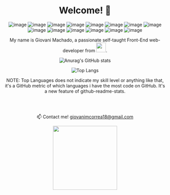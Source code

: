 <div align="center">

# Welcome! 👋
![image](https://img.shields.io/badge/HTML5-E34F26?style=for-the-badge&logo=html5&logoColor=white)
![image](https://img.shields.io/badge/CSS3-1572B6?style=for-the-badge&logo=css3&logoColor=white)
![image](https://img.shields.io/badge/JavaScript-F7DF1E?style=for-the-badge&logo=javascript&logoColor=black)
![image](https://img.shields.io/badge/TypeScript-007ACC?style=for-the-badge&logo=typescript&logoColor=white)
![image](https://img.shields.io/badge/MySQL-00000F?style=for-the-badge&logo=mysql&logoColor=white)
![image](https://img.shields.io/badge/Node.js-339933?style=for-the-badge&logo=nodedotjs&logoColor=white)
![image](https://img.shields.io/badge/React-20232A?style=for-the-badge&logo=react&logoColor=61DAFB)
![image](https://img.shields.io/badge/Bootstrap-563D7C?style=for-the-badge&logo=bootstrap&logoColor=white)
![image](https://img.shields.io/badge/Wordpress-21759B?style=for-the-badge&logo=wordpress&logoColor=white
)
![image](https://img.shields.io/badge/Visual_Studio_Code-0078D4?style=for-the-badge&logo=visual%20studio%20code&logoColor=white
)
![image](https://img.shields.io/badge/Microsoft_Office-D83B01?style=for-the-badge&logo=microsoft-office&logoColor=white
)
![image](https://img.shields.io/badge/Trello-0052CC?style=for-the-badge&logo=trello&logoColor=white
)
![image](https://img.shields.io/badge/Adobe%20Illustrator-FF9A00?style=for-the-badge&logo=adobe%20illustrator&logoColor=white
)
![image](https://img.shields.io/badge/Adobe%20Photoshop-31A8FF?style=for-the-badge&logo=Adobe%20Photoshop&logoColor=black
)
  
My name is Giovani Machado, a passionate self-taught Front-End web-developer from <img src="https://upload.wikimedia.org/wikipedia/commons/thumb/0/05/Flag_of_Brazil.svg/2560px-Flag_of_Brazil.svg.png" width="30px"/>. 
  
![Anurag's GitHub stats](https://github-readme-stats.vercel.app/api?username=Elesiann&show_icons=true&theme=tokyonight)
  
![Top Langs](https://github-readme-stats.vercel.app/api/top-langs/?username=Elesiann&exclude_repo=projeto-rh)

NOTE: Top Languages does not indicate my skill level or anything like that, it's a GitHub metric of which languages i have the most code on GitHub. It's a new feature of github-readme-stats.
  
<br/>
<br/>

📫 Contact me!  giovanimcorrea18@gmail.com

  <img src ="https://images.squarespace-cdn.com/content/v1/5b0753327e3c3a99d57f660e/1546036363406-SRNUE43LF01JUWMA2A75/ke17ZwdGBToddI8pDm48kCdD9v2NVSGvvJo5IxmSEo9Zw-zPPgdn4jUwVcJE1ZvWQUxwkmyExglNqGp0IvTJZamWLI2zvYWH8K3-s_4yszcp2ryTI0HqTOaaUohrI8PI1G0ZeKuPxPvEqt1obVxr2NXtkTyh2VQc7FE0x9Ec1zs/image-asset.gif" width="200px"/>
</div>
